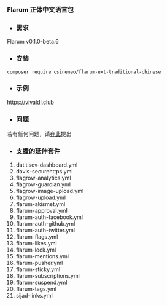 ### Flarum 正体中文语言包

- ### 需求
Flarum v0.1.0-beta.6

- ### 安装
```
composer require csineneo/flarum-ext-traditional-chinese
```

- ### 示例
https://vivaldi.club 

- ### 问题
若有任何问题，请[在此](https://vivaldi.club/t/flarum)提出

- ### 支援的延伸套件
1. datitisev-dashboard.yml
2. davis-securehttps.yml
3. flagrow-analytics.yml
4. flagrow-guardian.yml
5. flagrow-image-upload.yml
6. flagrow-upload.yml
7. flarum-akismet.yml
8. flarum-approval.yml
9. flarum-auth-facebook.yml
1. flarum-auth-github.yml
1. flarum-auth-twitter.yml
1. flarum-flags.yml
1. flarum-likes.yml
1. flarum-lock.yml
1. flarum-mentions.yml
1. flarum-pusher.yml
1. flarum-sticky.yml
1. flarum-subscriptions.yml
1. flarum-suspend.yml
1. flarum-tags.yml
1. sijad-links.yml
